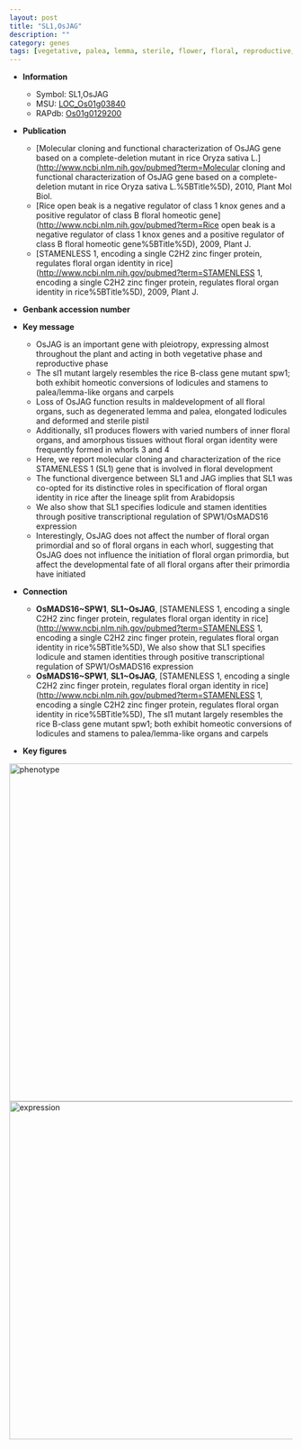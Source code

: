 ```yaml
---
layout: post
title: "SL1,OsJAG"
description: ""
category: genes
tags: [vegetative, palea, lemma, sterile, flower, floral, reproductive, stamen]
---
```


* **Information**  
    + Symbol: SL1,OsJAG  
    + MSU: [LOC_Os01g03840](http://rice.plantbiology.msu.edu/cgi-bin/ORF_infopage.cgi?orf=LOC_Os01g03840)  
    + RAPdb: [Os01g0129200](http://rapdb.dna.affrc.go.jp/viewer/gbrowse_details/irgsp1?name=Os01g0129200)  

* **Publication**  
    + [Molecular cloning and functional characterization of OsJAG gene based on a complete-deletion mutant in rice Oryza sativa L.](http://www.ncbi.nlm.nih.gov/pubmed?term=Molecular cloning and functional characterization of OsJAG gene based on a complete-deletion mutant in rice Oryza sativa L.%5BTitle%5D), 2010, Plant Mol Biol.
    + [Rice open beak is a negative regulator of class 1 knox genes and a positive regulator of class B floral homeotic gene](http://www.ncbi.nlm.nih.gov/pubmed?term=Rice open beak is a negative regulator of class 1 knox genes and a positive regulator of class B floral homeotic gene%5BTitle%5D), 2009, Plant J.
    + [STAMENLESS 1, encoding a single C2H2 zinc finger protein, regulates floral organ identity in rice](http://www.ncbi.nlm.nih.gov/pubmed?term=STAMENLESS 1, encoding a single C2H2 zinc finger protein, regulates floral organ identity in rice%5BTitle%5D), 2009, Plant J.

* **Genbank accession number**  

* **Key message**  
    + OsJAG is an important gene with pleiotropy, expressing almost throughout the plant and acting in both vegetative phase and reproductive phase
    + The sl1 mutant largely resembles the rice B-class gene mutant spw1; both exhibit homeotic conversions of lodicules and stamens to palea/lemma-like organs and carpels
    + Loss of OsJAG function results in maldevelopment of all floral organs, such as degenerated lemma and palea, elongated lodicules and deformed and sterile pistil
    + Additionally, sl1 produces flowers with varied numbers of inner floral organs, and amorphous tissues without floral organ identity were frequently formed in whorls 3 and 4
    + Here, we report molecular cloning and characterization of the rice STAMENLESS 1 (SL1) gene that is involved in floral development
    + The functional divergence between SL1 and JAG implies that SL1 was co-opted for its distinctive roles in specification of floral organ identity in rice after the lineage split from Arabidopsis
    + We also show that SL1 specifies lodicule and stamen identities through positive transcriptional regulation of SPW1/OsMADS16 expression
    + Interestingly, OsJAG does not affect the number of floral organ primordial and so of floral organs in each whorl, suggesting that OsJAG does not influence the initiation of floral organ primordia, but affect the developmental fate of all floral organs after their primordia have initiated

* **Connection**  
    + __OsMADS16~SPW1__, __SL1~OsJAG__, [STAMENLESS 1, encoding a single C2H2 zinc finger protein, regulates floral organ identity in rice](http://www.ncbi.nlm.nih.gov/pubmed?term=STAMENLESS 1, encoding a single C2H2 zinc finger protein, regulates floral organ identity in rice%5BTitle%5D), We also show that SL1 specifies lodicule and stamen identities through positive transcriptional regulation of SPW1/OsMADS16 expression
    + __OsMADS16~SPW1__, __SL1~OsJAG__, [STAMENLESS 1, encoding a single C2H2 zinc finger protein, regulates floral organ identity in rice](http://www.ncbi.nlm.nih.gov/pubmed?term=STAMENLESS 1, encoding a single C2H2 zinc finger protein, regulates floral organ identity in rice%5BTitle%5D), The sl1 mutant largely resembles the rice B-class gene mutant spw1; both exhibit homeotic conversions of lodicules and stamens to palea/lemma-like organs and carpels

* **Key figures**  
<img src="http://funRiceGenes.github.io/images/OsJAG.pheno.png" alt="phenotype"  style="width: 600px;"/>

<img src="http://funRiceGenes.github.io/images/OsJAG.exp.png" alt="expression"  style="width: 600px;"/>


